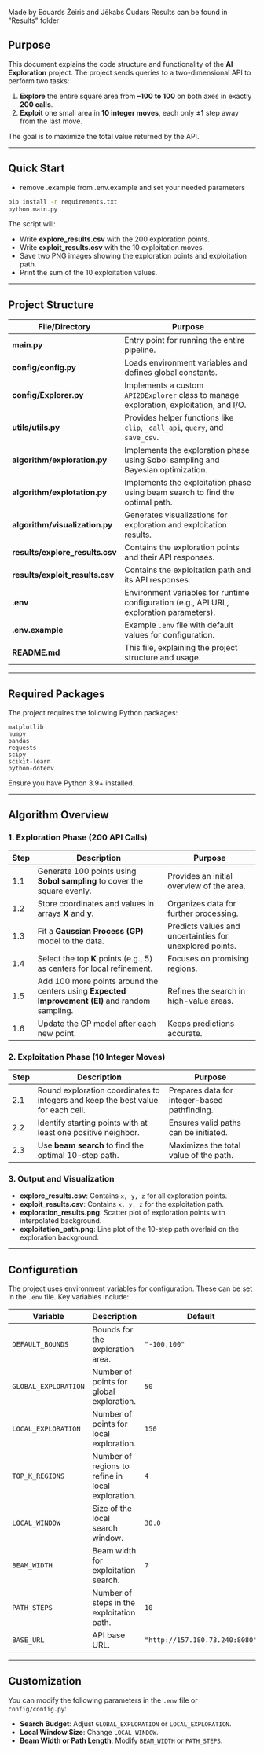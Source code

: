 Made by Eduards Žeiris and Jēkabs Čudars
Results can be found in "Results" folder

## Purpose

This document explains the code structure and functionality of the **AI Exploration** project. The project sends queries to a two-dimensional API to perform two tasks:

1. **Explore** the entire square area from **–100 to 100** on both axes in exactly **200 calls**.
2. **Exploit** one small area in **10 integer moves**, each only **±1** step away from the last move.

The goal is to maximize the total value returned by the API.

---

## Quick Start

- remove .example from .env.example and set your needed parameters

```bash
pip install -r requirements.txt
python main.py
```

The script will:
* Write **explore_results.csv** with the 200 exploration points.
* Write **exploit_results.csv** with the 10 exploitation moves.
* Save two PNG images showing the exploration points and exploitation path.
* Print the sum of the 10 exploitation values.

---

## Project Structure

| File/Directory | Purpose |
|----------------|---------|
| **main.py** | Entry point for running the entire pipeline. |
| **config/config.py** | Loads environment variables and defines global constants. |
| **config/Explorer.py** | Implements a custom `API2DExplorer` class to manage exploration, exploitation, and I/O. |
| **utils/utils.py** | Provides helper functions like `clip`, `_call_api`, `query`, and `save_csv`. |
| **algorithm/exploration.py** | Implements the exploration phase using Sobol sampling and Bayesian optimization. |
| **algorithm/explotation.py** | Implements the exploitation phase using beam search to find the optimal path. |
| **algorithm/visualization.py** | Generates visualizations for exploration and exploitation results. |
| **results/explore_results.csv** | Contains the exploration points and their API responses. |
| **results/exploit_results.csv** | Contains the exploitation path and its API responses. |
| **.env** | Environment variables for runtime configuration (e.g., API URL, exploration parameters). |
| **.env.example** | Example `.env` file with default values for configuration. |
| **README.md** | This file, explaining the project structure and usage. |

---

## Required Packages

The project requires the following Python packages:

```
matplotlib
numpy
pandas
requests
scipy
scikit-learn
python-dotenv
```

Ensure you have Python 3.9+ installed.

---

## Algorithm Overview

### 1. Exploration Phase (200 API Calls)

| Step | Description | Purpose |
|------|-------------|---------|
| 1.1 | Generate 100 points using **Sobol sampling** to cover the square evenly. | Provides an initial overview of the area. |
| 1.2 | Store coordinates and values in arrays **X** and **y**. | Organizes data for further processing. |
| 1.3 | Fit a **Gaussian Process (GP)** model to the data. | Predicts values and uncertainties for unexplored points. |
| 1.4 | Select the top **K** points (e.g., 5) as centers for local refinement. | Focuses on promising regions. |
| 1.5 | Add 100 more points around the centers using **Expected Improvement (EI)** and random sampling. | Refines the search in high-value areas. |
| 1.6 | Update the GP model after each new point. | Keeps predictions accurate. |

### 2. Exploitation Phase (10 Integer Moves)

| Step | Description | Purpose |
|------|-------------|---------|
| 2.1 | Round exploration coordinates to integers and keep the best value for each cell. | Prepares data for integer-based pathfinding. |
| 2.2 | Identify starting points with at least one positive neighbor. | Ensures valid paths can be initiated. |
| 2.3 | Use **beam search** to find the optimal 10-step path. | Maximizes the total value of the path. |

### 3. Output and Visualization

* **explore_results.csv**: Contains `x, y, z` for all exploration points.
* **exploit_results.csv**: Contains `x, y, z` for the exploitation path.
* **exploration_results.png**: Scatter plot of exploration points with interpolated background.
* **exploitation_path.png**: Line plot of the 10-step path overlaid on the exploration background.

---

## Configuration

The project uses environment variables for configuration. These can be set in the `.env` file. Key variables include:

| Variable | Description | Default |
|----------|-------------|---------|
| `DEFAULT_BOUNDS` | Bounds for the exploration area. | `"-100,100"` |
| `GLOBAL_EXPLORATION` | Number of points for global exploration. | `50` |
| `LOCAL_EXPLORATION` | Number of points for local exploration. | `150` |
| `TOP_K_REGIONS` | Number of regions to refine in local exploration. | `4` |
| `LOCAL_WINDOW` | Size of the local search window. | `30.0` |
| `BEAM_WIDTH` | Beam width for exploitation search. | `7` |
| `PATH_STEPS` | Number of steps in the exploitation path. | `10` |
| `BASE_URL` | API base URL. | `"http://157.180.73.240:8080"` |

---

## Customization

You can modify the following parameters in the `.env` file or `config/config.py`:

* **Search Budget**: Adjust `GLOBAL_EXPLORATION` or `LOCAL_EXPLORATION`.
* **Local Window Size**: Change `LOCAL_WINDOW`.
* **Beam Width or Path Length**: Modify `BEAM_WIDTH` or `PATH_STEPS`.

